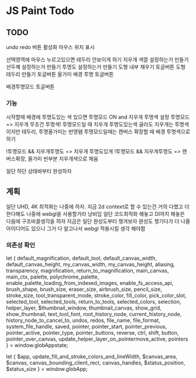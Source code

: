 
# JS Paint Todo
## TODO
undo redo 버튼 활성화
마우스 위치 표시



선택영역에 마우스 누르고있으면 테두리 안보이게 하기
지우개 색깔 설정하는거 만들기
선두꼐 설정하는거 만들기
투명도 설정하는거 만들기
도형 내부 채우기 토글버튼
도형 테두리 만들기 토글버튼
올가미 배경 투명 토글버튼


배경투명모드 토글버튼





### 기능
시작할때 배경에 투명도있는 색 있으면 투명모드 ON and 지우개 투명색 설정
투명모드 => 지우개 무조건 투명색!
투명모드일 때 지우개 투명도있는색 골라도 지우개는 투명색이지만 테두리, 투명올가미는 반영됌
투명모드일때는 캔버스 확장할 때 배경 투명색으로하기

!투명모드 && 지우개투명도 => 지우개 투명도있게
!투명모드 && 지우개투명도 => 캔버스확장, 올가미 빈부분 지우개색으로 채움

일단 하단 상태바부터 완성하자




## 계획
일단 UHD, 4K 최적화는 나중에 하자.
지금 2d context로 할 수 있는건 거의 다했고 더한다해도 나중에 webgl을 사용할거라 낭비임
일단 코드최적화 해놓고 DI까지 해놓은 다음에 구조바꿀생각을 하자
지금은 일단 완성도부터 챙겨보자
완성도 챙기다가 더 나올 아이디어도 있으니 그거 다 알고나서  webgl 적용시킬 생각 해야함






### 의존성 확인
let {
  default_magnification,
  default_tool,
  default_canvas_width,
  default_canvas_height,
  my_canvas_width,
  my_canvas_height,
  aliasing,
  transparency,
  magnification,
  return_to_magnification,
  main_canvas,
  main_ctx,
  palette,
  polychrome_palette,
  enable_palette_loading_from_indexed_images,
  enable_fs_access_api,
  brush_shape,
  brush_size,
  eraser_size,
  airbrush_size,
  pencil_size,
  stroke_size,
  tool_transparent_mode,
  stroke_color,
  fill_color,
  pick_color_slot,
  selected_tool,
  selected_tools,
  return_to_tools,
  selected_colors,
  selection,
  helper_layer,
  $thumbnail_window,
  thumbnail_canvas,
  show_grid,
  show_thumbnail,
  text_tool_font,
  root_history_node,
  current_history_node,
  history_node_to_cancel_to,
  undos,
  redos,
  file_name,
  file_format,
  system_file_handle,
  saved,
  pointer,
  pointer_start,
  pointer_previous,
  pointer_active,
  pointer_type,
  pointer_buttons,
  reverse,
  ctrl,
  shift,
  button,
  pointer_over_canvas,
  update_helper_layer_on_pointermove_active,
  pointers
} = window.globAppstate;

let {
  $app,
  update_fill_and_stroke_colors_and_lineWidth,
  $canvas_area,
  $canvas,
  canvas_bounding_client_rect,
  canvas_handles,
  $status_position,
  $status_size
} = window.globApp;